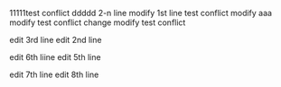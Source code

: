 11111test conflict
ddddd 2-n line
modify 1st line test conflict
modify aaa
modify test conflict
change modify test conflict

edit 3rd line
edit 2nd line

edit 6th liine
edit 5th line

edit 7th line
edit 8th line
